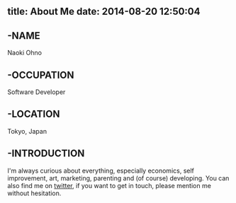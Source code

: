 title: About Me
date: 2014-08-20 12:50:04
---

## -NAME
 Naoki Ohno


## -OCCUPATION
 Software Developer


## -LOCATION
 Tokyo, Japan


## -INTRODUCTION
 I'm always curious about everything, especially economics, self improvement, art, marketing, parenting and (of course) developing.
You can also find me on [twitter](https://twitter.com/n_ohno), if you want to get in touch, please mention me without hesitation.


